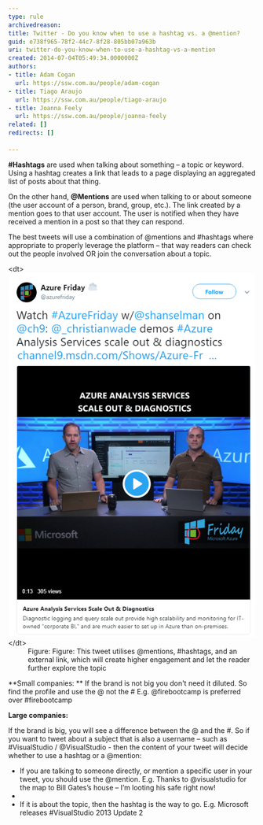 ```yaml
---
type: rule
archivedreason: 
title: Twitter - Do you know when to use a hashtag vs. a @mention?
guid: e738f965-78f2-44c7-8f28-805bb07a963b
uri: twitter-do-you-know-when-to-use-a-hashtag-vs-a-mention
created: 2014-07-04T05:49:34.0000000Z
authors:
- title: Adam Cogan
  url: https://ssw.com.au/people/adam-cogan
- title: Tiago Araujo
  url: https://ssw.com.au/people/tiago-araujo
- title: Joanna Feely
  url: https://ssw.com.au/people/joanna-feely
related: []
redirects: []

---
```


**#Hashtags** are used when talking about something – a topic or keyword. Using a hashtag creates a link that leads to a page displaying an aggregated list of posts about that thing. 





On the other hand,  **@Mentions** are used when talking to or about someone (the user account of a person, brand, group, etc.). The link created by a mention goes to that user account. The user is notified when they have received a mention in a post so that they can respond.



<!--endintro-->

The best tweets will use a combination of @mentions and #hashtags where appropriate to properly leverage the platform – that way readers can check out the people involved OR join the conversation about a topic.


<dl class="image">&lt;dt&gt; <img src="tweet-with-mentions-and-hashtags.png" alt="hashtag-stream.jpg" style="width:590px;"> &lt;/dt&gt;<dd>Figure: Figure: This tweet utilises @mentions, #hashtags, and an external link, which will create higher engagement and let the reader further explore the topic<br></dd></dl> 
**Small companies:
** If the brand is not big you don't need it diluted. So find the profile and use the @ not the #
E.g. @firebootcamp is preferred over #firebootcamp

**Large companies:** 

If the brand is big, you will see a difference between the @ and the #. So if you want to tweet about a subject that is also a username – such as #VisualStudio / @VisualStudio - then the content of your tweet will decide whether to use a hashtag or a @mention: 


* If you are talking to someone directly, or mention a specific user in your tweet, you should use the @mention.
E.g. Thanks to @visualstudio for the map to Bill Gates’s house – I’m looting his safe right now!
* 
* If it is about the topic, then the hashtag is the way to go.
E.g. Microsoft releases #VisualStudio 2013 Update 2
